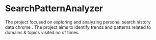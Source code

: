# SearchPatternAnalyzer
The project focused on exploring and analyzing personal search history data chrome . The project aims to identify trends and patterns related to domains &amp; topics visited no of times.
